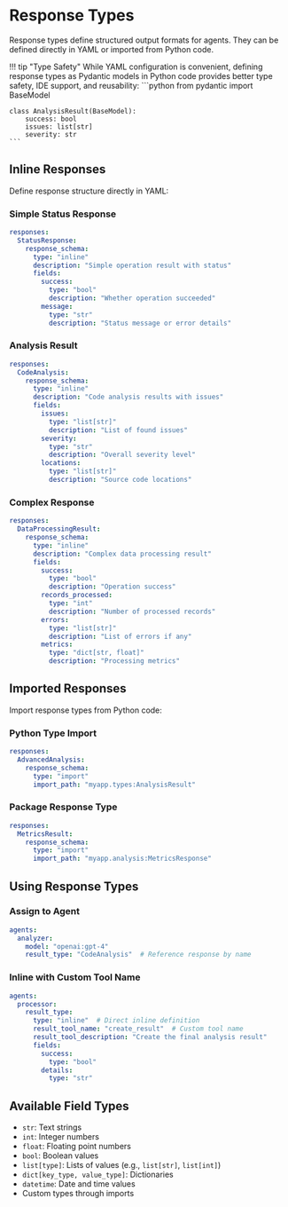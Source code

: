 # Response Types

Response types define structured output formats for agents. They can be defined directly in YAML or imported from Python code.

!!! tip "Type Safety"
    While YAML configuration is convenient, defining response types as Pydantic models in Python code provides better type safety, IDE support, and reusability:
    ```python
    from pydantic import BaseModel

    class AnalysisResult(BaseModel):
        success: bool
        issues: list[str]
        severity: str
    ```

## Inline Responses
Define response structure directly in YAML:

### Simple Status Response
```yaml
responses:
  StatusResponse:
    response_schema:
      type: "inline"
      description: "Simple operation result with status"
      fields:
        success:
          type: "bool"
          description: "Whether operation succeeded"
        message:
          type: "str"
          description: "Status message or error details"
```

### Analysis Result
```yaml
responses:
  CodeAnalysis:
    response_schema:
      type: "inline"
      description: "Code analysis results with issues"
      fields:
        issues:
          type: "list[str]"
          description: "List of found issues"
        severity:
          type: "str"
          description: "Overall severity level"
        locations:
          type: "list[str]"
          description: "Source code locations"
```

### Complex Response
```yaml
responses:
  DataProcessingResult:
    response_schema:
      type: "inline"
      description: "Complex data processing result"
      fields:
        success:
          type: "bool"
          description: "Operation success"
        records_processed:
          type: "int"
          description: "Number of processed records"
        errors:
          type: "list[str]"
          description: "List of errors if any"
        metrics:
          type: "dict[str, float]"
          description: "Processing metrics"
```

## Imported Responses
Import response types from Python code:

### Python Type Import
```yaml
responses:
  AdvancedAnalysis:
    response_schema:
      type: "import"
      import_path: "myapp.types:AnalysisResult"
```

### Package Response Type
```yaml
responses:
  MetricsResult:
    response_schema:
      type: "import"
      import_path: "myapp.analysis:MetricsResponse"
```

## Using Response Types

### Assign to Agent
```yaml
agents:
  analyzer:
    model: "openai:gpt-4"
    result_type: "CodeAnalysis"  # Reference response by name
```

### Inline with Custom Tool Name
```yaml
agents:
  processor:
    result_type:
      type: "inline"  # Direct inline definition
      result_tool_name: "create_result"  # Custom tool name
      result_tool_description: "Create the final analysis result"
      fields:
        success:
          type: "bool"
        details:
          type: "str"
```

## Available Field Types
- `str`: Text strings
- `int`: Integer numbers
- `float`: Floating point numbers
- `bool`: Boolean values
- `list[type]`: Lists of values (e.g., `list[str]`, `list[int]`)
- `dict[key_type, value_type]`: Dictionaries
- `datetime`: Date and time values
- Custom types through imports
